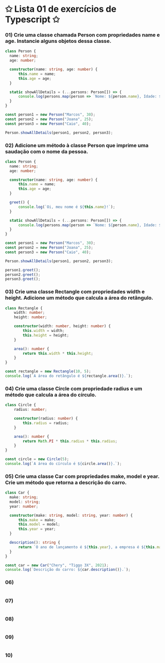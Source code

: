 # ✩ Lista 01 de exercícios de Typescript ✩
### 01) Crie uma classe chamada Person com propriedades name e age. Instancie alguns objetos dessa classe.
````typescript
class Person {
  name: string;
  age: number;

  constructor(name: string, age: number) {
      this.name = name;
      this.age = age;
  }

  static showAllDetails = (...persons: Person[]) => {
      console.log(persons.map(person => `Nome: ${person.name}, Idade: ${person.age}`).join(' | '));
  }
}

const person1 = new Person("Marcos", 30);
const person2 = new Person("Joana", 25);
const person3 = new Person("Caio", 40);

Person.showAllDetails(person1, person2, person3);
````

### 02) Adicione um método à classe Person que imprime uma saudação com o nome da pessoa.
````typescript
class Person {
  name: string;
  age: number;

  constructor(name: string, age: number) {
      this.name = name;
      this.age = age;
  }

  greet() {
      console.log(`Oi, meu nome é ${this.name}!`);
  }

  static showAllDetails = (...persons: Person[]) => {
      console.log(persons.map(person => `Nome: ${person.name}, Idade: ${person.age}`).join(' | '));
  }
}

const person1 = new Person("Marcos", 30);
const person2 = new Person("Joana", 25);
const person3 = new Person("Caio", 40);

Person.showAllDetails(person1, person2, person3);

person1.greet();
person2.greet();
person3.greet();
````

### 03) Crie uma classe Rectangle com propriedades width e height. Adicione um método que calcula a área do retângulo.
````typescript
class Rectangle {
    width: number;
    height: number;

    constructor(width: number, height: number) {
        this.width = width;
        this.height = height;
    }

    area(): number {
        return this.width * this.height;
    }
}

const rectangle = new Rectangle(10, 5);
console.log(`A área do retângulo é ${rectangle.area()}.`);
````

### 04) Crie uma classe Circle com propriedade radius e um método que calcula a área do círculo.
````typescript
class Circle {
    radius: number;

    constructor(radius: number) {
        this.radius = radius;
    }

    area(): number {
        return Math.PI * this.radius * this.radius;
    }
}

const circle = new Circle(5);
console.log(`A área do círculo é ${circle.area()}.`);
````

### 05) Crie uma classe Car com propriedades make, model e year. Crie um método que retorna a descrição do carro.
````typescript
class Car {
  make: string;
  model: string;
  year: number;

  constructor(make: string, model: string, year: number) {
      this.make = make;
      this.model = model;
      this.year = year;
  }

  description(): string {
      return `O ano de lançamento é ${this.year}, a empresa é ${this.make} e o modelo é ${this.model}`;
  }
}

const car = new Car("Chery", "Tiggo 3X", 2021);
console.log(`Descrição do carro: ${car.description()}.`);
````

### 06)
````typescript

````

### 07)
````typescript

````

### 08)
````typescript

````

### 09)
````typescript

````

### 10)
````typescript

````
